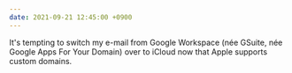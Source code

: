 ```yaml
---
date: 2021-09-21 12:45:00 +0900
---
```


It's tempting to switch my e-mail from Google Workspace (née GSuite, née Google Apps For Your Domain) over to iCloud now that Apple supports custom domains.
